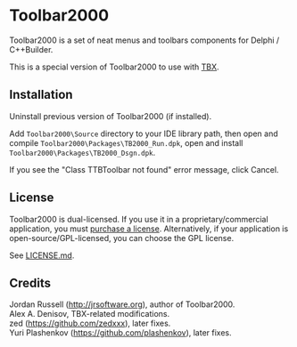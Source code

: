 # Toolbar2000

Toolbar2000 is a set of neat menus and toolbars components for Delphi / C++Builder.

This is a special version of Toolbar2000 to use with [TBX](https://github.com/plashenkov/TBX).

## Installation

Uninstall previous version of Toolbar2000 (if installed).

Add `Toolbar2000\Source` directory to your IDE library path,
then open and compile `Toolbar2000\Packages\TB2000_Run.dpk`,
open and install `Toolbar2000\Packages\TB2000_Dsgn.dpk`.

If you see the "Class TTBToolbar not found" error message, click Cancel.

## License

Toolbar2000 is dual-licensed. If you use it in a proprietary/commercial application, you must
[purchase a license](http://jrsoftware.org/tb2kreg.php). Alternatively, if your application
is open-source/GPL-licensed, you can choose the GPL license.

See [LICENSE.md](LICENSE.md).

## Credits

Jordan Russell (http://jrsoftware.org), author of Toolbar2000.  
Alex A. Denisov, TBX-related modifications.  
zed (https://github.com/zedxxx), later fixes.  
Yuri Plashenkov (https://github.com/plashenkov), later fixes.
